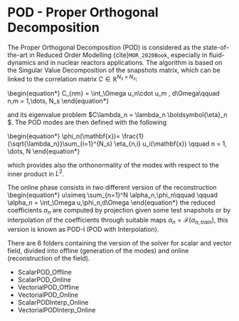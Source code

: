 # POD - Proper Orthogonal Decomposition

The Proper Orthogonal Decomposition (POD) is considered as the state-of-the-art in Reduced Order Modelling {cite}`MOR_2020Book`, especially in fluid-dynamics and in nuclear reactors applications. The algorithm is based on the Singular Value Decomposition of the snapshots matrix, which can be linked to the correlation matrix $C\in\mathbb{R}^{N_s\times N_s}$:

\begin{equation*}
C_{nm} = \int_\Omega u_n\cdot u_m \, d\Omega\qquad n,m = 1,\dots, N_s
\end{equation*}

and its eigenvalue problem $C\lambda_n = \lambda_n \boldsymbol{\eta}_n $. The POD modes are then defined with the following

\begin{equation*}
\phi_n(\mathbf{x})= \frac{1}{\sqrt{\lambda_n}}\sum_{i=1}^{N_s} \eta_{n,i} u_i(\mathbf{x}) \qquad n = 1, \dots, N
\end{equation*}

which provides also the orthonormality of the modes with respect to the inner product in $L^2$.

The online phase consists in two different version of the reconstruction
\begin{equation*}
u\simeq \sum_{n=1}^N \alpha_n\,\phi_n\qquad \qquad \alpha_n = \int_\Omega u\,\phi_n\,d\Omega
\end{equation*}
the reduced coefficients $\alpha_n$ are computed by projection given some test snapshots or by interpolation of the coefficients through suitable maps $\alpha_n = \mathcal{F}(\alpha_{n,train})$, this version is known as POD-I (POD with Interpolation).

There are 6 folders containing the version of the solver for scalar and vector field, divided into offline (generation of the modes) and online (reconstruction of the field).

- ScalarPOD_Offline
- ScalarPOD_Online
- VectorialPOD_Offline
- VectorialPOD_Online
- ScalarPODInterp_Online
- VectorialPODInterp_Online